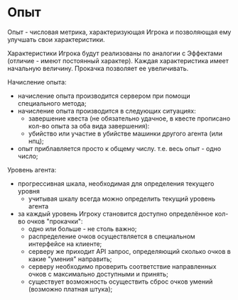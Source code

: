 ﻿
# Опыт #

Опыт - числовая метрика, характеризующая Игрока и позволяющая ему улучшать свои характеристики.

Характеристики Игрока будут реализованы по аналогии с Эффектами (отличие - имеют постоянный характер). Каждая характеристика имеет начальную величину. Прокачка позволяет ее увеличивать.

Начисление опыта:

- начисление опыта производится сервером при помощи специального метода;
- начисление опыта производится в следующих ситуациях:
	- завершение квеста (не обязательно удачное, в квесте прописано кол-во опыта за оба вида завершения):
	- убийство или участие в убийстве машинки другого агента (или нпц);
- опыт приблавляется просто к общему числу. т.е. весь опыт - одно число;


Уровень агента:

- прогрессивная шкала, необходимая для определения текущего уровня
	- учитывая шкалу всегда можно определить текущий уровень агента
- за каждый уровень Игроку становится доступно определённое кол-во очков "прокачки":
	- одно или больше - не столь важно;
	- распределение очков осуществляется в специальном интерфейсе на клиенте;
	- серверу же приходит API запрос, определяющий сколько очков в какие "умения" направить;
	- серверу необходимо проверить соответствие направленных очков с максимально доступными и принять;
	- существует возможность осуществить сброс очков умений (возможно платная штука);